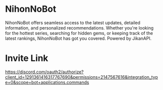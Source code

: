 # NihonNoBot
NihonNoBot offers seamless access to the latest updates, detailed information, and personalized recommendations. Whether you're looking for the hottest series, searching for hidden gems, or keeping track of the latest rankings, NihonNoBot has got you covered. Powered by JikanAPI.

# Invite Link
https://discord.com/oauth2/authorize?client_id=1291361416317767690&permissions=2147567616&integration_type=0&scope=bot+applications.commands
